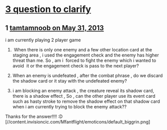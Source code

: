 # [3 question to clarify](https://community.fantasyflightgames.com/topic/84551-3-question-to-clarify/)

## 1 [tamtamnoob on May 31, 2013](https://community.fantasyflightgames.com/topic/84551-3-question-to-clarify/?do=findComment&comment=800579)

i am currently playing 2 player game

1)  When there is only one enemy and a few other location card at the staging area , i used the engagement check and the enemy has higher threat than me. So , am i  forced to fight the enemy which i wanted to avoid  it or the engagement check is pass to the next player?

2) When an enemy is undefeated , after the combat phrase , do we discard the shadow card or it stay with the undefeated enemy?

3) i am blocking an enemy attack , the creature reveal its shadow card, there is a shadow effect , So , can the other player use its event card such as hasty stroke to remove the shadow effect on that shadow card when i am currently trying to block the enemy attack??

Thanks for the answer!!!! :D [//content.invisioncic.com/Mfantflight/emoticons/default_biggrin.png]

